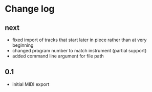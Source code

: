 # Change log

## next
* fixed import of tracks that start later in piece rather than at very beginning
* changed program number to match instrument (partial support)
* added command line argument for file path

## 0.1
* initial MIDI export
